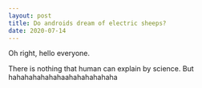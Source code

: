 ```yaml
---
layout: post
title: Do androids dream of electric sheeps?
date: 2020-07-14
---
```


Oh right, hello everyone.

There is nothing that human can explain by science.
But hahahahahahahaahahahahahaha